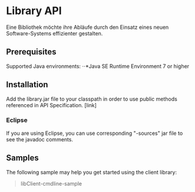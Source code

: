 # Library API
Eine Bibliothek möchte ihre Abläufe durch den Einsatz eines neuen Software-Systems effizienter gestalten.

## Prerequisites 
Supported Java environments:
⋅⋅*Java SE Runtime Environment 7 or higher

## Installation
Add the library.jar file to your classpath in order to use public methods referenced in API Specification. [link]
 
### Eclipse
If you are using Eclipse, you can use corresponding "-sources" jar file to see the javadoc comments.

### 

## Samples
The following sample may help you get started using the client library:
>libClient-cmdline-sample


